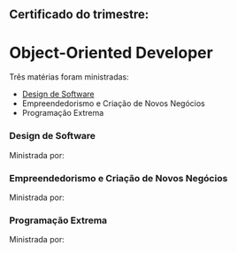 ## Certificado do trimestre:
# Object-Oriented Developer

Três matérias foram ministradas:
- [Design de Software](./design-de-software/)
- Empreendedorismo e Criação de Novos Negócios
- Programação Extrema

### Design de Software
Ministrada por:

### Empreendedorismo e Criação de Novos Negócios
Ministrada por:

### Programação Extrema
Ministrada por: